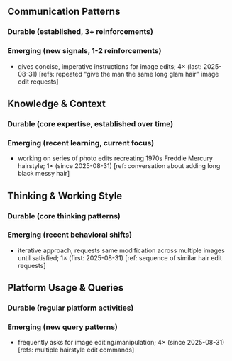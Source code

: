 ## Communication Patterns
### Durable (established, 3+ reinforcements)

### Emerging (new signals, 1-2 reinforcements)
- gives concise, imperative instructions for image edits; 4× (last: 2025-08-31) [refs: repeated "give the man the same long glam hair" image edit requests]

## Knowledge & Context
### Durable (core expertise, established over time)

### Emerging (recent learning, current focus)
- working on series of photo edits recreating 1970s Freddie Mercury hairstyle; 1× (since 2025-08-31) [ref: conversation about adding long black messy hair]

## Thinking & Working Style
### Durable (core thinking patterns)

### Emerging (recent behavioral shifts)
- iterative approach, requests same modification across multiple images until satisfied; 1× (first: 2025-08-31) [ref: sequence of similar hair edit requests]

## Platform Usage & Queries
### Durable (regular platform activities)

### Emerging (new query patterns)
- frequently asks for image editing/manipulation; 4× (since 2025-08-31) [refs: multiple hairstyle edit commands]